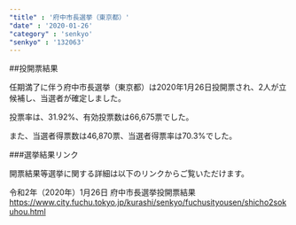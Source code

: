 ```yaml
---
"title" : '府中市長選挙（東京都）'
"date" : '2020-01-26'
"category" : 'senkyo'
"senkyo" : '132063'
---
```


##投開票結果

任期満了に伴う府中市長選挙（東京都）は2020年1月26日投開票され、2人が立候補し、当選者が確定しました。

投票率は、31.92%、有効投票数は66,675‬票でした。

また、当選者得票数は46,870‬票、当選者得票率は70.3%でした。


###選挙結果リンク

開票結果等選挙に関する詳細は以下のリンクからご覧いただけます。

令和2年（2020年）1月26日 府中市長選挙投開票結果
https://www.city.fuchu.tokyo.jp/kurashi/senkyo/fuchusityousen/shicho2sokuhou.html

